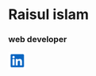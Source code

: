# Raisul islam
### web developer




<a href="https://www.linkedin.com/in/raisul-islam-0a22b328b/">
  <img title="LinkedIn" alt="LinkedIn Icon" src="assets/linkedin.svg" width="36px" height="35px">
</a>


<br>







